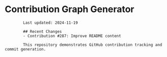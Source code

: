 # Contribution Graph Generator
            
            Last updated: 2024-11-19
            
            ## Recent Changes
            - Contribution #287: Improve README content
            
            This repository demonstrates GitHub contribution tracking and commit generation.
        